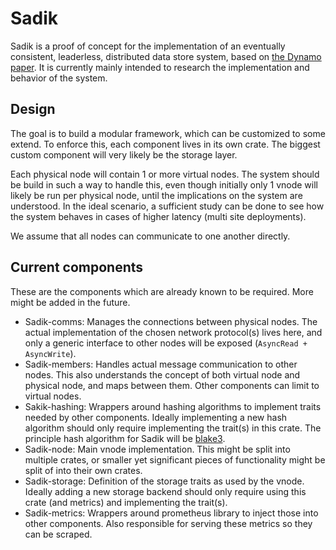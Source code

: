 # Sadik

Sadik is a proof of concept for the implementation of an eventually
consistent, leaderless, distributed data store system, based on [the
Dynamo paper][1]. It is currently mainly intended to research the
implementation and behavior of the system.

## Design

The goal is to build a modular framework, which can be customized to
some extend. To enforce this, each component lives in its own crate. The
biggest custom component will very likely be the storage layer.

Each physical node will contain 1 or more virtual nodes. The system
should be build in such a way to handle this, even though initially only
1 vnode will likely be run per physical node, until the implications on
the system are understood. In the ideal scenario, a sufficient study can
be done to see how the system behaves in cases of higher latency (multi
site deployments).

We assume that all nodes can communicate to one another directly.

## Current components

These are the components which are already known to be required. More
might be added in the future.

- Sadik-comms: Manages the connections between physical nodes. The
	actual implementation of the chosen network protocol(s) lives here,
	and only a generic interface to other nodes will be exposed
	(`AsyncRead + AsyncWrite`).
- Sadik-members: Handles actual message communication to other nodes.
	This also understands the concept of both virtual node and physical
	node, and maps between them. Other components can limit to virtual
	nodes.
- Sakik-hashing: Wrappers around hashing algorithms to implement traits
	needed by other components. Ideally implementing a new hash
	algorithm should only require implementing the trait(s) in this
	crate. The principle hash algorithm for Sadik will be [blake3][2].
- Sadik-node: Main vnode implementation. This might be split into
	multiple crates, or smaller yet significant pieces of functionality
	might be split of into their own crates.
- Sadik-storage: Definition of the storage traits as used by the vnode.
	Ideally adding a new storage backend should only require using this
	crate (and metrics) and implementing the trait(s).
- Sadik-metrics: Wrappers around prometheus library to inject those into
	other components. Also responsible for serving these metrics so they
	can be scraped.

[1]: https://www.allthingsdistributed.com/files/amazon-dynamo-sosp2007.pdf
[2]: https://github.com/BLAKE3-team/BLAKE3
